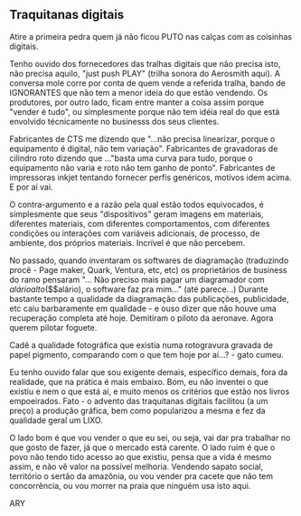 ## Traquitanas digitais

Atire a primeira pedra quem já não ficou PUTO nas calças com as coisinhas digitais.

Tenho ouvido dos fornecedores das tralhas digitais que não precisa isto, não precisa aquilo, "just push PLAY" (trilha sonora do Aerosmith aqui).
A conversa mole corre por conta de quem vende a referida tralha, bando de IGNORANTES que não tem a menor ideia do que estão vendendo. Os produtores, por outro lado, ficam entre manter a coisa assim porque "vender é tudo", ou simplesmente porque não tem idéia real do que está envolvido técnicamente no businesss dos seus clientes.

Fabricantes de CTS me dizendo que "...não precisa linearizar, porque o equipamento é digital, não tem variação". Fabricantes de gravadoras de cilindro roto dizendo que ..."basta uma curva para tudo, porque o equipamento não varia e roto não tem ganho de ponto". Fabricantes de impressoras inkjet tentando fornecer perfis genéricos, motivos idem acima. E por aí vai.

O contra-argumento e a razão pela qual estão todos equivocados, é simplesmente que seus "dispositivos" geram imagens em materiais, diferentes materiais, com diferentes comportamentos, com diferentes condições ou interações com variáveis adicionais, de processo, de ambiente, dos próprios materiais. Incrível é que não percebem.

No passado, quando inventaram os softwares de diagramação (traduzindo procê - Page maker, Quark, Ventura, etc, etc) os proprietários de business do ramo pensaram "... Não preciso mais pagar um diagramador com $alário alto ($$$alário), o software faz pra mim..." (até parece...) Durante bastante tempo a qualidade da diagramação das publicações, publicidade, etc caiu barbaramente em qualidade - e ouso dizer que não houve uma recuperação completa até hoje. Demitiram o piloto da aeronave. Agora querem pilotar foguete.

Cadê a qualidade fotográfica que existia numa rotogravura gravada de papel pigmento, comparando com o que tem hoje por aí...? - gato cumeu.

Eu tenho ouvido falar que sou exigente demais, específico demais, fora da realidade, que na prática é mais embaixo. Bom, eu não inventei o que existiu e nem o que está aí, e muito menos os critérios que estão nos livros empoeirados.
Fato - o advento das traquitanas digitais facilitou (a um preço) a produção gráfica, bem como popularizou a mesma e fez da qualidade geral um LIXO.

O lado bom é que vou vender o que eu sei, ou seja, vai dar pra trabalhar no que gosto de fazer, já que o mercado está carente. O lado ruim é que o povo não tendo tido acesso ao que existiu, pensa que a vida é mesmo assim, e não vê valor na possível melhoria. Vendendo sapato social, território o sertão da amazônia, ou vou vender pra cacete que não tem concorrência, ou vou morrer na praia que ninguém usa isto aqui.

ARY
